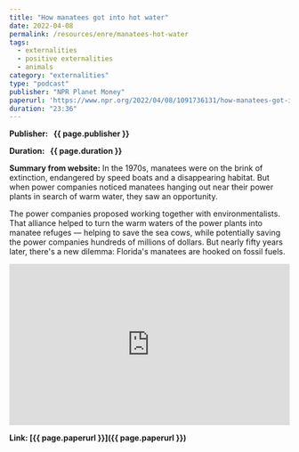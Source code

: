 ```yaml
---
title: "How manatees got into hot water"
date: 2022-04-08
permalink: /resources/enre/manatees-hot-water
tags:
  - externalities
  - positive externalities
  - animals
category: "externalities"
type: "podcast"
publisher: "NPR Planet Money"
paperurl: 'https://www.npr.org/2022/04/08/1091736131/how-manatees-got-into-hot-water'
duration: "23:36"
---
```


<!-- Google tag (gtag.js) -->
<script async src="https://www.googletagmanager.com/gtag/js?id=G-Q95WSVMDNZ"></script>
<script>
  window.dataLayer = window.dataLayer || [];
  function gtag(){dataLayer.push(arguments);}
  gtag('js', new Date());

  gtag('config', 'G-Q95WSVMDNZ');
</script>

**<span class="bold-podcast">Publisher: </span>&nbsp;<span class="text-podcast"> {{ page.publisher }}</span>**

**<span class="bold-podcast">Duration: </span>&nbsp;<span class="text-podcast"> {{ page.duration }}</span>**

**<span class="bold-podcast">Summary from website:</span>**
In the 1970s, manatees were on the brink of extinction, endangered by speed boats and a disappearing habitat. But when power companies noticed manatees hanging out near their power plants in search of warm water, they saw an opportunity.

The power companies proposed working together with environmentalists. That alliance helped to turn the warm waters of the power plants into manatee refuges — helping to save the sea cows, while potentially saving the power companies hundreds of millions of dollars. But nearly fifty years later, there's a new dilemma: Florida's manatees are hooked on fossil fuels.

<iframe src="https://www.npr.org/player/embed/1091736131/1198960211" width="100%" height="290" frameborder="0" scrolling="no" title="NPR embedded audio player"></iframe>



**<span class="small-podcast">Link:</span>&nbsp;<span class="links-podcast">[{{ page.paperurl }}]({{ page.paperurl }})</span>**